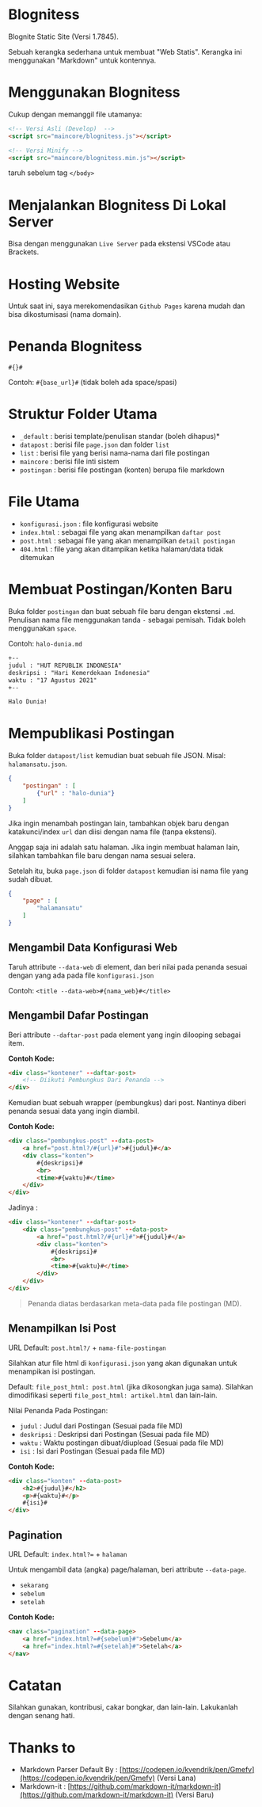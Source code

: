 # Blognitess
Blognite Static Site (Versi 1.7845).

Sebuah kerangka sederhana untuk membuat "Web Statis". Kerangka ini menggunakan "Markdown" untuk kontennya.

# Menggunakan Blognitess
Cukup dengan memanggil file utamanya:
```html
<!-- Versi Asli (Develop)  -->
<script src="maincore/blognitess.js"></script>

<!-- Versi Minify -->
<script src="maincore/blognitess.min.js"></script>
```
taruh sebelum tag ```</body>```

# Menjalankan Blognitess Di Lokal Server
Bisa dengan menggunakan ```Live Server``` pada ekstensi VSCode atau Brackets.

# Hosting Website
Untuk saat ini, saya merekomendasikan ```Github Pages``` karena mudah dan bisa dikostumisasi (nama domain).

# Penanda Blognitess
```#{}#```

Contoh: ```#{base_url}#``` (tidak boleh ada space/spasi)

# Struktur Folder Utama
- ```_default``` : berisi template/penulisan standar (boleh dihapus)*
- ```datapost``` : berisi file ```page.json``` dan folder ```list```
- ```list``` : berisi file yang berisi nama-nama dari file postingan
- ```maincore``` : berisi file inti sistem
- ```postingan``` : berisi file postingan (konten) berupa file markdown

# File Utama
- ```konfigurasi.json``` : file konfigurasi website
- ```index.html``` : sebagai file yang akan menampilkan ```daftar post```
- ```post.html``` : sebagai file yang akan menampilkan ```detail postingan```
- ```404.html``` : file yang akan ditampikan ketika halaman/data tidak ditemukan

# Membuat Postingan/Konten Baru
Buka folder ```postingan``` dan buat sebuah file baru dengan ekstensi ```.md```.
Penulisan nama file menggunakan tanda ```-``` sebagai pemisah. Tidak boleh menggunakan ```space```.

Contoh: ```halo-dunia.md```
```md
+--
judul : "HUT REPUBLIK INDONESIA"
deskripsi : "Hari Kemerdekaan Indonesia"
waktu : "17 Agustus 2021"
+--

Halo Dunia!

```

# Mempublikasi Postingan
Buka folder ```datapost/list``` kemudian buat sebuah file JSON. Misal: ```halamansatu.json```.
```json
{
    "postingan" : [
        {"url" : "halo-dunia"}
    ]
}
```

Jika ingin menambah postingan lain, tambahkan objek baru dengan katakunci/index ```url``` dan diisi dengan nama file
(tanpa ekstensi).

Anggap saja ini adalah satu halaman. Jika ingin membuat halaman lain, silahkan tambahkan file baru dengan nama sesuai
selera.

Setelah itu, buka ```page.json``` di folder ```datapost``` kemudian isi nama file yang sudah dibuat.
```json
{
    "page" : [
        "halamansatu"
    ]
}
```

## Mengambil Data Konfigurasi Web
Taruh attribute ```--data-web``` di element, dan beri nilai pada penanda sesuai dengan yang ada pada file
```konfigurasi.json```

Contoh: ```<title --data-web>#{nama_web}#</title>```

## Mengambil Dafar Postingan
Beri attribute ```--daftar-post``` pada element yang ingin dilooping sebagai item.

**Contoh Kode:**
```html
<div class="kontener" --daftar-post>
    <!-- Diikuti Pembungkus Dari Penanda -->
</div>
```

Kemudian buat sebuah wrapper (pembungkus) dari post. Nantinya diberi penanda sesuai data yang ingin diambil.

**Contoh Kode:**
```html
<div class="pembungkus-post" --data-post>
    <a href="post.html?/#{url}#">#{judul}#</a>
    <div class="konten">
        #{deskripsi}#
        <br>
        <time>#{waktu}#</time>
    </div>
</div>
```

Jadinya :
```html
<div class="kontener" --daftar-post>
    <div class="pembungkus-post" --data-post>
        <a href="post.html?/#{url}#">#{judul}#</a>
        <div class="konten">
            #{deskripsi}#
            <br>
            <time>#{waktu}#</time>
        </div>
    </div>
</div>
```

> Penanda diatas berdasarkan meta-data pada file postingan (MD).

## Menampilkan Isi Post
URL Default: ```post.html?/``` + ```nama-file-postingan```

Silahkan atur file html di ```konfigurasi.json``` yang akan digunakan untuk menampikan isi postingan.

Default: ```file_post_html: post.html``` (jika dikosongkan juga sama).
Silahkan dimodifikasi seperti ```file_post_html: artikel.html``` dan lain-lain.

Nilai Penanda Pada Postingan:
- ```judul``` : Judul dari Postingan (Sesuai pada file MD)
- ```deskripsi``` : Deskripsi dari Postingan (Sesuai pada file MD)
- ```waktu``` : Waktu postingan dibuat/diupload (Sesuai pada file MD)
- ```isi``` : Isi dari Postingan (Sesuai pada file MD)

**Contoh Kode:**
```html
<div class="konten" --data-post>
    <h2>#{judul}#</h2>
    <p>#{waktu}#</p>
    #{isi}#
</div>
```

## Pagination
URL Default: ```index.html?=``` + ```halaman```

Untuk mengambil data (angka) page/halaman, beri attribute ```--data-page```.
- ```sekarang```
- ```sebelum```
- ```setelah```

**Contoh Kode:**
```html
<nav class="pagination" --data-page>
    <a href="index.html?=#{sebelum}#">Sebelum</a>
    <a href="index.html?=#{setelah}#">Setelah</a>
</nav>
```

# Catatan
Silahkan gunakan, kontribusi, cakar bongkar, dan lain-lain. Lakukanlah dengan senang hati.

# Thanks to
- Markdown Parser Default By : [https://codepen.io/kvendrik/pen/Gmefv](https://codepen.io/kvendrik/pen/Gmefv) (Versi Lana)
- Markdown-it : [https://github.com/markdown-it/markdown-it](https://github.com/markdown-it/markdown-it) (Versi Baru)
